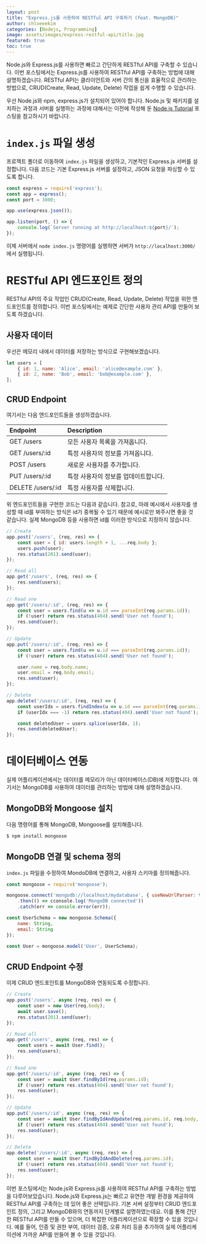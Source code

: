 ```yaml
---
layout: post
title: "Express.js를 사용하여 RESTful API 구축하기 (feat. MongoDB)"
author: chloeeekim
categories: [Nodejs, Programming]
image: assets/images/express-restful-api/title.jpg
featured: true
toc: true
---
```


Node.js와 Express.js를 사용하면 빠르고 간단하게 RESTful API를 구축할 수 있습니다. 이번 포스팅에서는 Express.js를 사용하여 RESTful API를 구축하는 방법에 대해 설명하겠습니다. RESTful API는 클라이언트와 서버 간의 통신을 효율적으로 관리하는 방법으로, CRUD(Create, Read, Update, Delete) 작업을 쉽게 수행할 수 있습니다.

우선 Node.js와 npm, express.js가 설치되어 있어야 합니다. Node.js 및 패키지를 설치하는 과정과 서버를 실행하는 과정에 대해서는 이전에 작성해 둔 <a href="https://chloeeekim.github.io/nodejs-tutorial/" target="_blank">Node.js Tutorial</a> 포스팅을 참고하시기 바랍니다.

# `index.js` 파일 생성

프로젝트 폴더로 이동하여 `index.js` 파일을 생성하고, 기본적인 Express.js 서버를 설정합니다. 다음 코드는 기본 Express.js 서버를 설정하고, JSON 요청을 파싱할 수 있도록 합니다.

```javascript
const express = require('express');
const app = express();
const port = 3000;

app.use(express.json());

app.listen(port, () => {
    console.log(`Server running at http://localhost:${port}/`);
});
```

이제 서버에서 `node index.js` 명령어를 실행하면 서버가 `http://localhost:3000/`에서 실행됩니다.

# RESTful API 엔드포인트 정의

RESTful API의 주요 작업인 CRUD(Create, Read, Update, Delete) 작업을 위한 엔드포인트를 정의합니다. 이번 포스팅에서는 예제로 간단한 사용자 관리 API를 만들어 보도록 하겠습니다.

## 사용자 데이터

우선은 메모리 내에서 데이터를 저장하는 방식으로 구현해보겠습니다. 

```javascript
let users = [
    { id: 1, name: 'Alice', email: 'alice@example.com' },
    { id: 2, name: 'Bob', email: 'bob@example.com' },
];
```

## CRUD Endpoint

여기서는 다음 엔드포인트들을 생성하겠습니다.

| Endpoint | Description |
| :--- | :--- |
| GET /users | 모든 사용자 목록을 가져옵니다. |
| GET /users/:id | 특정 사용자의 정보를 가져옵니다. |
| POST /users | 새로운 사용자를 추가합니다. |
| PUT /users/:id | 특정 사용자의 정보를 업데이트합니다. |
| DELETE /users/:id | 특정 사용자를 삭제합니다. |

위 엔드포인트들을 구현한 코드는 다음과 같습니다. 참고로, 아래 예시에서 사용자를 생성할 때 id를 부여하는 방식은 id가 중복될 수 있기 때문에 예시로만 봐주시면 좋을 것 같습니다. 실제 MongoDB 등을 사용하면 id를 이러한 방식으로 지정하지 않습니다.

```javascript
// Create
app.post('/users', (req, res) => {
    const user = { id: users.length + 1, ...req.body };
    users.push(user);
    res.status(201).send(user);
});

// Read all
app.get('/users', (req, res) => {
    res.send(users);
});

// Read one
app.get('/users/:id', (req, res) => {
    const user = users.find(u => u.id === parseInt(req.params.id));
    if (!user) return res.status(404).send('User not found');
    res.send(user);
});

// Update
app.put('/users/:id', (req, res) => {
    const user = users.find(u => u.id === parseInt(req.params.id));
    if (!user) return res.status(404).send('User not found');

    user.name = req.body.name;
    user.email = req.body.email;
    res.send(user);
});

// Delete
app.delete('/users/:id', (req, res) => {
    const userIdx = users.findIndex(u => u.id === parseInt(req.params.id));
    if (userIdx === -1) return res.status(404).send('User not found');

    const deletedUser = users.splice(userIdx, 1);
    res.send(deletedUser);
});
```

# 데이터베이스 연동

실제 어플리케이션에서는 데이터를 메모리가 아닌 데이터베이스(DB)에 저장합니다. 여기서는 MongoDB를 사용하여 데이터를 관리하는 방법에 대해 설명하겠습니다.

## MongoDB와 Mongoose 설치

다음 명령어를 통해 MongoDB, Mongoose를 설치해줍니다.

```bash
$ npm install mongoose
```

## MongoDB 연결 및 schema 정의

`index.js` 파일을 수정하여 MondoDB에 연결하고, 사용자 스키마를 정의해줍니다.

```javascript
const mongoose = require('mongoose');

mongoose.connect('mongodb://localhost/mydatabase', { useNewUrlParser: true, useUnifiedTopology: true })
    .then(() => cconsole.log('MongoDB connected'))
    .catch(err => console.error(err));

const UserSchema = new mongoose.Schema({
    name: String,
    email: String
});

const User = mongoose.model('User', UserSchema);
```

## CRUD Endpoint 수정

이제 CRUD 엔드포인트를 MongoDB와 연동되도록 수정합니다.

```javascript
// Create
app.post('/users', async (req, res) => {
    const user = new User(req.body);
    await user.save();
    res.status(201).send(user);
});

// Read all
app.get('/users', async (req, res) => {
    const users = await User.find();
    res.send(users);
});

// Read one
app.get('/users/:id', async (req, res) => {
    const user = await User.findById(req.params.id);
    if (!user) return res.status(404).send('User not found');
    res.send(user);
});

// Update
app.put('/users/:id', async (req, res) => {
    const user = await User.findByIdAndUpdate(req.params.id, req.body, { new: true });
    if (!user) return res.status(404).send('User not found');
    res.send(user);
});

// Delete
app.delete('/users/:id', async (req, res) => {
    const user = await User.findByIdAndDelete(req.params.id);
    if (!user) return res.status(404).send('User not found');
    res.send(user);
});
```

이번 포스팅에서는 Node.js와 Express.js를 사용하여 RESTful API를 구축하는 방법을 다루어보았습니다. Node.js와 Express.js는 빠르고 유연한 개발 환경을 제공하여 RESTful API를 구축하는 데 있어 좋은 선택입니다. 기본 서버 설정부터 CRUD 엔드포인트 정의, 그리고 MongoDB와의 연동까지 단계별로 설명하였는데요. 이를 통해 간단한 RESTful API를 만들 수 있으며, 더 복잡한 어플리케이션으로 확장할 수 있을 것입니다. 예를 들어, 인증 및 권한 부여, 데이터 검증, 오류 처리 등을 추가하여 실제 어플리케이션에 가까운 API를 만들어 볼 수 있을 것입니다.
